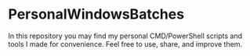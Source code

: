 # PersonalWindowsBatches
In this repository you may find my personal CMD/PowerShell scripts and tools I made for convenience.
Feel free to use, share, and improve them.
